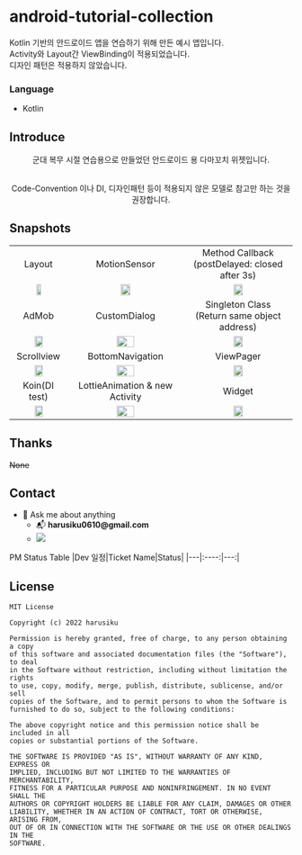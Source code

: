# android-tutorial-collection

Kotlin 기반의 안드로이드 앱을 연습하기 위해 만든 예시 앱입니다.</br>
Activity와 Layout간 ViewBinding이 적용되었습니다.</br>
디자인 패턴은 적용하지 않았습니다.</br>

### Language
- Kotlin

## Introduce
<div align=center>
군대 복무 시절 연습용으로 만들었던 안드로이드 용 다마꼬치 위젯입니다.<br/><br/>
  
Code-Convention 이나 DI, 디자인패턴 등이 적용되지 않은 모델로 참고만 하는 것을 권장합니다.<br/>
</div>

## Snapshots

||||
| :-: | :-: | :-: |
| Layout | MotionSensor | Method Callback<br/>(postDelayed: closed after 3s) |
| <img src="https://user-images.githubusercontent.com/90737528/159474008-7b8f069b-816c-4c5e-995a-3fc1af847288.gif"  width="30%"/> | <img src="https://user-images.githubusercontent.com/90737528/159474017-d486bb04-0c17-47b5-919b-37808a5fb569.gif"  width="30%"/> | <img src="https://user-images.githubusercontent.com/90737528/159474023-25c2f6c5-6b95-4240-872a-be85edc08814.gif"  width="30%"/> |
| AdMob | CustomDialog | Singleton Class</br>(Return same object address) |
| <img src="https://user-images.githubusercontent.com/90737528/159474025-4e2a39e0-a3f6-41c1-9569-ccb752178352.gif"  width="40%"/>| <img src="https://user-images.githubusercontent.com/90737528/159474027-ae4a8e3f-0a1b-4e27-bb78-76aedb5ac10e.gif"  width="40%"/> | <img src="https://user-images.githubusercontent.com/90737528/159474030-23eba5d0-4bc9-4e69-97af-29e48c06a197.gif"  width="30%"/> |
| Scrollview | BottomNavigation | ViewPager |
| <img src="https://user-images.githubusercontent.com/90737528/159474034-96ac38f8-126f-4d75-833e-56b2fdc9bd35.gif"  width="40%"/>| <img src="https://user-images.githubusercontent.com/90737528/159474037-2537a431-b104-48f9-a5cc-8717792138f0.gif"  width="40%"/> | <img src="https://user-images.githubusercontent.com/90737528/159474039-48657267-0699-4cf7-a4ce-3cc8a9bf468d.gif"  width="30%"/> |
| Koin(DI test) | LottieAnimation & new Activity | Widget |
| <img src="https://user-images.githubusercontent.com/90737528/159474041-ffadf07f-4b68-4067-bcb5-444d356c0f60.gif"  width="40%"/>| <img src="https://user-images.githubusercontent.com/90737528/159474044-b413a65c-db0d-4042-95f9-f3ad20beb696.gif"  width="40%"/> | <img src="https://user-images.githubusercontent.com/90737528/159475098-f4db8e37-0bef-4407-8a6d-d0ae96dc1235.gif"  width="30%"/> |

## Thanks
~~None~~

## Contact
<div>
  <ul>
    <li>💬 Ask me about anything</br>
    <ul>
      <li>📬 <strong>harusiku0610@gmail.com</strong></li>
      <li><a href="mailto:harusiku0610@gmail.com" target="_blank"><img style="margin-right: 200px;" src="https://img.shields.io/badge/Gmail-EA4335?style=flat-square&logo=Gmail&logoColor=FFFFFF"/></a></li>
    </ul>
    </li>
  </ul>
</div>

PM Status Table
|Dev 일정|Ticket Name|Status|
|---|:----:|---:|

## License
```
MIT License

Copyright (c) 2022 harusiku

Permission is hereby granted, free of charge, to any person obtaining a copy
of this software and associated documentation files (the "Software"), to deal
in the Software without restriction, including without limitation the rights
to use, copy, modify, merge, publish, distribute, sublicense, and/or sell
copies of the Software, and to permit persons to whom the Software is
furnished to do so, subject to the following conditions:

The above copyright notice and this permission notice shall be included in all
copies or substantial portions of the Software.

THE SOFTWARE IS PROVIDED "AS IS", WITHOUT WARRANTY OF ANY KIND, EXPRESS OR
IMPLIED, INCLUDING BUT NOT LIMITED TO THE WARRANTIES OF MERCHANTABILITY,
FITNESS FOR A PARTICULAR PURPOSE AND NONINFRINGEMENT. IN NO EVENT SHALL THE
AUTHORS OR COPYRIGHT HOLDERS BE LIABLE FOR ANY CLAIM, DAMAGES OR OTHER
LIABILITY, WHETHER IN AN ACTION OF CONTRACT, TORT OR OTHERWISE, ARISING FROM,
OUT OF OR IN CONNECTION WITH THE SOFTWARE OR THE USE OR OTHER DEALINGS IN THE
SOFTWARE.
```


